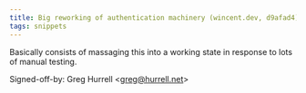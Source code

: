 ```yaml
---
title: Big reworking of authentication machinery (wincent.dev, d9afad4)
tags: snippets
---
```


Basically consists of massaging this into a working state in response to lots of manual testing.

Signed-off-by: Greg Hurrell &lt;greg@hurrell.net&gt;
